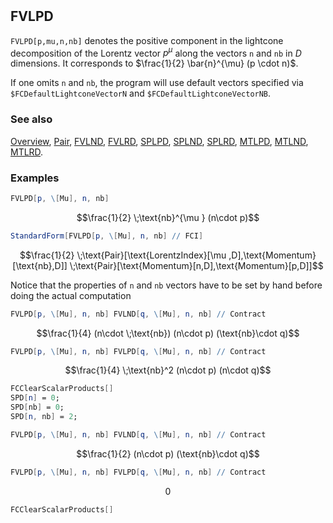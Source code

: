 ```mathematica
 
```

## FVLPD

`FVLPD[p,mu,n,nb]` denotes the positive component in the lightcone decomposition of the Lorentz vector $p^{\mu }$  along the vectors `n` and `nb` in $D$ dimensions. It corresponds to $\frac{1}{2} \bar{n}^{\mu} (p \cdot n)$.

If one omits `n` and `nb`, the program will use default vectors specified via `$FCDefaultLightconeVectorN` and `$FCDefaultLightconeVectorNB`.

### See also

[Overview](Extra/FeynCalc.md), [Pair](Pair.md), [FVLND](FVLND.md), [FVLRD](FVLRD.md), [SPLPD](SPLPD.md), [SPLND](SPLND.md), [SPLRD](SPLRD.md), [MTLPD](MTLPD.md), [MTLND](MTLND.md), [MTLRD](MTLRD.md).

### Examples

```mathematica
FVLPD[p, \[Mu], n, nb]
```

$$\frac{1}{2} \;\text{nb}^{\mu } (n\cdot p)$$

```mathematica
StandardForm[FVLPD[p, \[Mu], n, nb] // FCI]
```

$$\frac{1}{2} \;\text{Pair}[\text{LorentzIndex}[\mu ,D],\text{Momentum}[\text{nb},D]] \;\text{Pair}[\text{Momentum}[n,D],\text{Momentum}[p,D]]$$

Notice that the properties of `n` and `nb` vectors have to be set by hand before doing the actual computation

```mathematica
FVLPD[p, \[Mu], n, nb] FVLND[q, \[Mu], n, nb] // Contract
```

$$\frac{1}{4} (n\cdot \;\text{nb}) (n\cdot p) (\text{nb}\cdot q)$$

```mathematica
FVLPD[p, \[Mu], n, nb] FVLPD[q, \[Mu], n, nb] // Contract
```

$$\frac{1}{4} \;\text{nb}^2 (n\cdot p) (n\cdot q)$$

```mathematica
FCClearScalarProducts[]
SPD[n] = 0;
SPD[nb] = 0;
SPD[n, nb] = 2;
```

```mathematica
FVLPD[p, \[Mu], n, nb] FVLND[q, \[Mu], n, nb] // Contract
```

$$\frac{1}{2} (n\cdot p) (\text{nb}\cdot q)$$

```mathematica
FVLPD[p, \[Mu], n, nb] FVLPD[q, \[Mu], n, nb] // Contract
```

$$0$$

```mathematica
FCClearScalarProducts[]
```